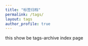 ```yaml
---
title: "标签归档"
permalink: /tags/
layout: tags
author_profile: true
---
```

this show be tags-archive index page
